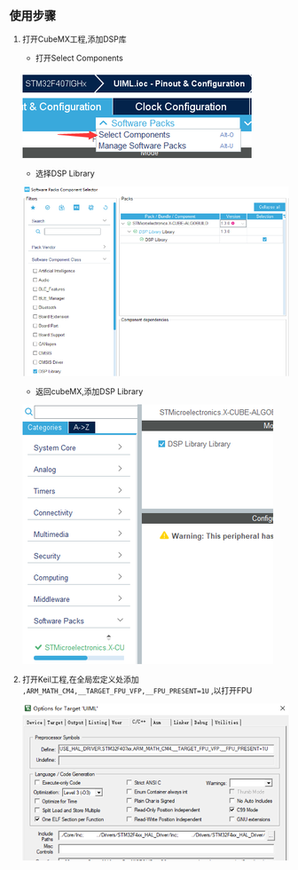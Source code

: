 ## 使用步骤

1. 打开CubeMX工程,添加DSP库
   - 打开Select Components
  
    ![选择包](选择包.png)
   - 选择DSP Library
  
	![引用DSP库](引用DSP库.png)
   - 返回cubeMX,添加DSP Library

    ![选择DSP库](选择DSP库.png)
	
2. 打开Keil工程,在全局宏定义处添加 `,ARM_MATH_CM4,__TARGET_FPU_VFP,__FPU_PRESENT=1U` ,以打开FPU
   
   ![添加全局宏定义](添加全局宏定义.png)